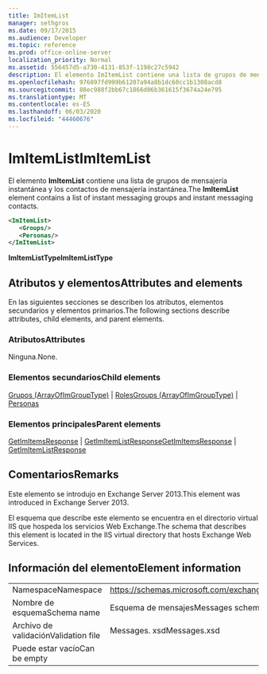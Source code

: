 ```yaml
---
title: ImItemList
manager: sethgros
ms.date: 09/17/2015
ms.audience: Developer
ms.topic: reference
ms.prod: office-online-server
localization_priority: Normal
ms.assetid: 556457d5-a730-4131-853f-1198c27c5942
description: El elemento ImItemList contiene una lista de grupos de mensajería instantánea y los contactos de mensajería instantánea.
ms.openlocfilehash: 976897fd999b61207a94a8b1dc60cc1b1308acd8
ms.sourcegitcommit: 88ec988f2bb67c1866d06b361615f3674a24e795
ms.translationtype: MT
ms.contentlocale: es-ES
ms.lasthandoff: 06/03/2020
ms.locfileid: "44460676"
---
```

# <a name="imitemlist"></a><span data-ttu-id="adc60-103">ImItemList</span><span class="sxs-lookup"><span data-stu-id="adc60-103">ImItemList</span></span>

<span data-ttu-id="adc60-104">El elemento **ImItemList** contiene una lista de grupos de mensajería instantánea y los contactos de mensajería instantánea.</span><span class="sxs-lookup"><span data-stu-id="adc60-104">The **ImItemList** element contains a list of instant messaging groups and instant messaging contacts.</span></span> 
  
```XML
<ImItemList>
   <Groups/>
   <Personas/>
</ImItemList>
```

 <span data-ttu-id="adc60-105">**ImItemListType**</span><span class="sxs-lookup"><span data-stu-id="adc60-105">**ImItemListType**</span></span>
## <a name="attributes-and-elements"></a><span data-ttu-id="adc60-106">Atributos y elementos</span><span class="sxs-lookup"><span data-stu-id="adc60-106">Attributes and elements</span></span>

<span data-ttu-id="adc60-107">En las siguientes secciones se describen los atributos, elementos secundarios y elementos primarios.</span><span class="sxs-lookup"><span data-stu-id="adc60-107">The following sections describe attributes, child elements, and parent elements.</span></span>
  
### <a name="attributes"></a><span data-ttu-id="adc60-108">Atributos</span><span class="sxs-lookup"><span data-stu-id="adc60-108">Attributes</span></span>

<span data-ttu-id="adc60-109">Ninguna.</span><span class="sxs-lookup"><span data-stu-id="adc60-109">None.</span></span>
  
### <a name="child-elements"></a><span data-ttu-id="adc60-110">Elementos secundarios</span><span class="sxs-lookup"><span data-stu-id="adc60-110">Child elements</span></span>

<span data-ttu-id="adc60-111">[Grupos (ArrayOfImGroupType)](groups-arrayofimgrouptype.md)  |  [Roles](personas-ex15websvcsotherref.md)</span><span class="sxs-lookup"><span data-stu-id="adc60-111">[Groups (ArrayOfImGroupType)](groups-arrayofimgrouptype.md) | [Personas](personas-ex15websvcsotherref.md)</span></span>
  
### <a name="parent-elements"></a><span data-ttu-id="adc60-112">Elementos principales</span><span class="sxs-lookup"><span data-stu-id="adc60-112">Parent elements</span></span>

<span data-ttu-id="adc60-113">[GetImItemsResponse](getimitemsresponse.md)  |  [GetImItemListResponse](getimitemlistresponse.md)</span><span class="sxs-lookup"><span data-stu-id="adc60-113">[GetImItemsResponse](getimitemsresponse.md) | [GetImItemListResponse](getimitemlistresponse.md)</span></span>
  
## <a name="remarks"></a><span data-ttu-id="adc60-114">Comentarios</span><span class="sxs-lookup"><span data-stu-id="adc60-114">Remarks</span></span>

<span data-ttu-id="adc60-115">Este elemento se introdujo en Exchange Server 2013.</span><span class="sxs-lookup"><span data-stu-id="adc60-115">This element was introduced in Exchange Server 2013.</span></span>
  
<span data-ttu-id="adc60-116">El esquema que describe este elemento se encuentra en el directorio virtual IIS que hospeda los servicios Web Exchange.</span><span class="sxs-lookup"><span data-stu-id="adc60-116">The schema that describes this element is located in the IIS virtual directory that hosts Exchange Web Services.</span></span>
  
## <a name="element-information"></a><span data-ttu-id="adc60-117">Información del elemento</span><span class="sxs-lookup"><span data-stu-id="adc60-117">Element information</span></span>

|||
|:-----|:-----|
|<span data-ttu-id="adc60-118">Namespace</span><span class="sxs-lookup"><span data-stu-id="adc60-118">Namespace</span></span>  <br/> |https://schemas.microsoft.com/exchange/services/2006/messages  <br/> |
|<span data-ttu-id="adc60-119">Nombre de esquema</span><span class="sxs-lookup"><span data-stu-id="adc60-119">Schema name</span></span>  <br/> |<span data-ttu-id="adc60-120">Esquema de mensajes</span><span class="sxs-lookup"><span data-stu-id="adc60-120">Messages schema</span></span>  <br/> |
|<span data-ttu-id="adc60-121">Archivo de validación</span><span class="sxs-lookup"><span data-stu-id="adc60-121">Validation file</span></span>  <br/> |<span data-ttu-id="adc60-122">Messages. xsd</span><span class="sxs-lookup"><span data-stu-id="adc60-122">Messages.xsd</span></span>  <br/> |
|<span data-ttu-id="adc60-123">Puede estar vacío</span><span class="sxs-lookup"><span data-stu-id="adc60-123">Can be empty</span></span>  <br/> ||
   

